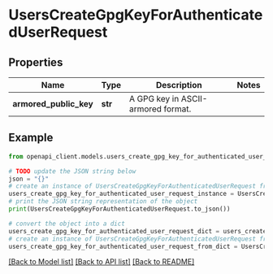 # UsersCreateGpgKeyForAuthenticatedUserRequest


## Properties

Name | Type | Description | Notes
------------ | ------------- | ------------- | -------------
**armored_public_key** | **str** | A GPG key in ASCII-armored format. | 

## Example

```python
from openapi_client.models.users_create_gpg_key_for_authenticated_user_request import UsersCreateGpgKeyForAuthenticatedUserRequest

# TODO update the JSON string below
json = "{}"
# create an instance of UsersCreateGpgKeyForAuthenticatedUserRequest from a JSON string
users_create_gpg_key_for_authenticated_user_request_instance = UsersCreateGpgKeyForAuthenticatedUserRequest.from_json(json)
# print the JSON string representation of the object
print(UsersCreateGpgKeyForAuthenticatedUserRequest.to_json())

# convert the object into a dict
users_create_gpg_key_for_authenticated_user_request_dict = users_create_gpg_key_for_authenticated_user_request_instance.to_dict()
# create an instance of UsersCreateGpgKeyForAuthenticatedUserRequest from a dict
users_create_gpg_key_for_authenticated_user_request_from_dict = UsersCreateGpgKeyForAuthenticatedUserRequest.from_dict(users_create_gpg_key_for_authenticated_user_request_dict)
```
[[Back to Model list]](../README.md#documentation-for-models) [[Back to API list]](../README.md#documentation-for-api-endpoints) [[Back to README]](../README.md)


